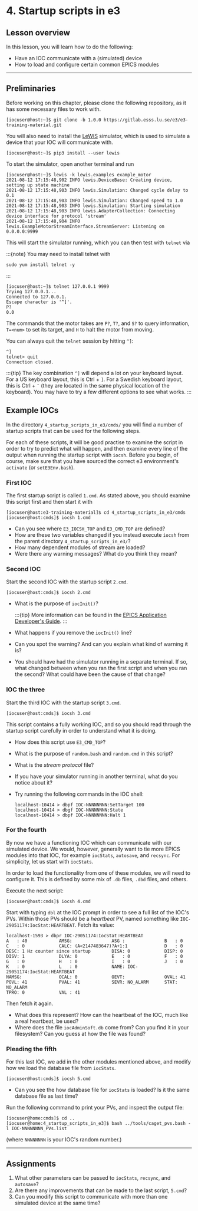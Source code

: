 # 4. Startup scripts in e3

## Lesson overview

In this lesson, you will learn how to do the following:

* Have an IOC communicate with a (simulated) device
* How to load and configure certain common EPICS modules

---

## Preliminaries

Before working on this chapter, please clone the following repository, as it has
some necessary files to work with.

```console
[iocuser@host:~]$ git clone -b 1.0.0 https://gitlab.esss.lu.se/e3/e3-training-material.git
```

You will also need to install the
[LeWIS](https://lewis.readthedocs.io/en/latest/index.html) simulator, which is
used to simulate a device that your IOC will communicate with.

```console
[iocuser@host:~]$ pip3 install --user lewis
```

To start the simulator, open another terminal and run

```console
[iocuser@host:~]$ lewis -k lewis.examples example_motor
2021-08-12 17:15:48,902 INFO lewis.DeviceBase: Creating device, setting up state machine
2021-08-12 17:15:48,903 INFO lewis.Simulation: Changed cycle delay to 0.1
2021-08-12 17:15:48,903 INFO lewis.Simulation: Changed speed to 1.0
2021-08-12 17:15:48,903 INFO lewis.Simulation: Starting simulation
2021-08-12 17:15:48,903 INFO lewis.AdapterCollection: Connecting device interface for protocol 'stream'
2021-08-12 17:15:48,904 INFO lewis.ExampleMotorStreamInterface.StreamServer: Listening on 0.0.0.0:9999
```

This will start the simulator running, which you can then test with `telnet` via

:::{note}
You may need to install telnet with

```console
sudo yum install telnet -y
```

:::

```console
[iocuser@host:~]$ telnet 127.0.0.1 9999
Trying 127.0.0.1...
Connected to 127.0.0.1.
Escape character is '^]'.
P?
0.0
```

The commands that the motor takes are `P?`, `T?`, and `S?` to query information,
`T=<num>` to set its target, and `H` to halt the motor from moving.

You can always quit the `telnet` session by hitting `^]`:

```console
^]
telnet> quit
Connection closed.
```

:::{tip}
The key combination `^]` will depend a lot on your keyboard layout. For a US
keyboard layout, this is Ctrl + `]`. For a Swedish keyboard layout, this is
Ctrl + `¨` (they are located in the same physical location of the keyboard). You
may have to try a few different options to see what works.
:::

## Example IOCs

In the directory `4_startup_scripts_in_e3/cmds/` you will find a number of
startup scripts that can be used for the following steps.

For each of these scripts, it will be good practise to examine the script in
order to try to predict what will happen, and then examine every line of the
output when running the startup script with `iocsh`. Before you begin, of
course, make sure that you have sourced the correct e3 environment's
`activate` (or `setE3Env.bash`).

### First IOC

The first startup script is called `1.cmd`. As stated above, you should examine
this script first and then start it with

```console
[iocuser@host:e3-training-material]$ cd 4_startup_scripts_in_e3/cmds
[iocuser@host:cmds]$ iocsh 1.cmd
```

* Can you see where `E3_IOCSH_TOP` and `E3_CMD_TOP` are defined?
* How are these two variables changed if you instead execute `iocsh` from
  the parent directory `4_startup_scripts_in_e3/`?
* How many dependent modules of stream are loaded?
* Were there any warning messages? What do you think they mean?

### Second IOC

Start the second IOC with the startup script `2.cmd`.

```console
[iocuser@host:cmds]$ iocsh 2.cmd
```

* What is the purpose of `iocInit()`?

  :::{tip}
  More information can be found in the [EPICS Application Developer's
  Guide](https://epics.anl.gov/base/R3-16/2-docs/AppDevGuide/IOCInitialization.html#x8-2810007.4).
  :::

* What happens if you remove the `iocInit()` line?
* Can you spot the warning? And can you explain what kind of warning it is?
* You should have had the simulator running in a separate terminal. If so, what
  changed between when you ran the first script and when you ran the second?
  What could have been the cause of that change?

### IOC the three

Start the third IOC with the startup script `3.cmd`.

```console
[iocuser@host:cmds]$ iocsh 3.cmd
```

This script contains a fully working IOC, and so you should read through the
startup script carefully in order to understand what it is doing.

* How does this script use `E3_CMD_TOP`?
* What is the purpose of `random.bash` and `random.cmd` in this script?
* What is the *stream protocol* file?
* If you have your simulator running in another terminal, what do you notice
  about it?
* Try running the following commands in the IOC shell:

  ```console
  localhost-10414 > dbpf IOC-NNNNNNNN:SetTarget 100
  localhost-10414 > dbgf IOC-NNNNNNNN:State
  localhost-10414 > dbpf IOC-NNNNNNNN:Halt 1
  ```

### For the fourth

By now we have a functioning IOC which can communicate with our simulated
device. We would, however, generally want to tie more EPICS modules into that
IOC, for example `iocStats`, `autosave`, and `recsync`. For simplicity, let us
start with `iocStats`.

In order to load the functionality from one of these modules, we will need to
configure it. This is defined by some mix of `.db` files, `.dbd` files, and
others.

Execute the next script:

```console
[iocuser@host:cmds]$ iocsh 4.cmd
```

Start with typing `dbl` at the IOC prompt in order to see a full list of the
IOC's PVs. Within those PVs should be a *heartbeat* PV, named something like
`IOC-29051174:IocStat:HEARTBEAT`. Fetch its value:

```console
localhost-1593 > dbpr IOC-29051174:IocStat:HEARTBEAT
A   : 40            AMSG:               ASG :               B   : 0
C   : 0             CALC: (A<2147483647)?A+1:1              D   : 0
DESC: 1 Hz counter since startup        DISA: 0             DISP: 0
DISV: 1             DLYA: 0             E   : 0             F   : 0
G   : 0             H   : 0             I   : 0             J   : 0
K   : 0             L   : 0             NAME: IOC-29051174:IocStat:HEARTBEAT
NAMSG:              OCAL: 0             OEVT:               OVAL: 41
POVL: 41            PVAL: 41            SEVR: NO_ALARM      STAT: NO_ALARM
TPRO: 0             VAL : 41

```

Then fetch it
again.

* What does this represent? How can the heartbeat of the IOC, much like a real
  heartbeat, be used?
* Where does the file `iocAdminSoft.db` come from? Can you find it in your
  filesystem? Can you guess at how the file was found?

### Pleading the fifth

For this last IOC, we add in the other modules mentioned above, and modify how
we load the database file from `iocStats`.

```console
[iocuser@host:cmds]$ iocsh 5.cmd
```

* Can you see the how database file for `iocStats` is loaded? Is it the same
  database file as last time?

Run the following command to print your PVs, and inspect the output file:

```console
[iocuser@home:cmds]$ cd ..
[iocuser@home:4_startup_scripts_in_e3]$ bash ../tools/caget_pvs.bash -l IOC-NNNNNNNN_PVs.list
```

(where `NNNNNNNN` is your IOC's random number.)

---

## Assignments

1. What other parameters can be passed to `iocStats`, `recsync`, and `autosave`?
2. Are there any improvements that can be made to the last script, `5.cmd`?
3. Can you modify this script to communicate with more than one simulated device
   at the same time?
